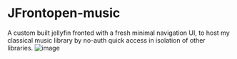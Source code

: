 # JFrontopen-music
A custom built jellyfin fronted with a fresh minimal navigation UI, to host my classical music library by no-auth quick access in isolation of other libraries.
![image](https://github.com/osemo-hb/JFrontopen-music/assets/77531741/040574a1-8f89-469f-a9aa-83434bbd2ccd)
